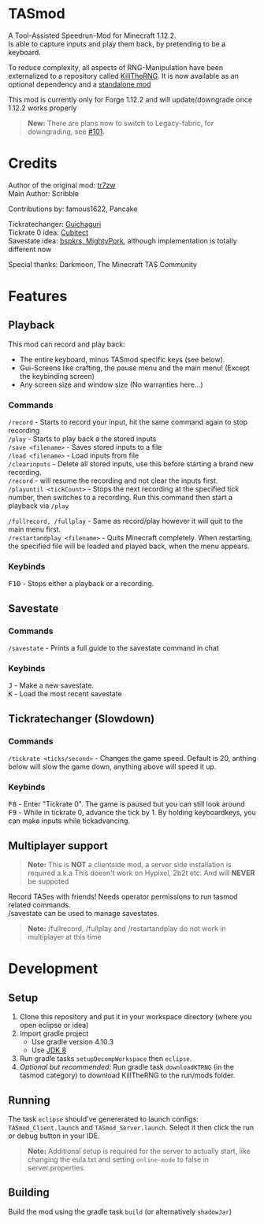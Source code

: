 # TASmod  
A Tool-Assisted Speedrun-Mod for Minecraft 1.12.2.  
Is able to capture inputs and play them back, by pretending to be a keyboard.

To reduce complexity, all aspects of RNG-Manipulation have been externalized to a repository called [KillTheRNG](https://github.com/MinecraftTAS/KillTheRNG). It is now available as an optional dependency and a [standalone mod](https://maven.mgnet.work/#/main/com/minecrafttas/killtherng-full)

This mod is currently only for Forge 1.12.2 and will update/downgrade once 1.12.2 works properly  

> **New:** There are plans now to switch to Legacy-fabric, for downgrading, see [#101](https://github.com/MinecraftTAS/TASmod/issues/101).

# Credits  
Author of the original mod: [tr7zw](https://github.com/tr7zw/MC-TASmod)  
Main Author: Scribble  
  
Contributions by: famous1622, Pancake  
  
Tickratechanger: [Guichaguri](https://github.com/Guichaguri/TickrateChanger)  
Tickrate 0 idea: [Cubitect](https://github.com/Cubitect/Cubitick)  
Savestate idea: [bspkrs, MightyPork](https://github.com/bspkrs-mods/WorldStateCheckpoints), although implementation is totally different now
  
Special thanks: Darkmoon, The Minecraft TAS Community  
# Features  
## Playback
This mod can record and play back:
- The entire keyboard, minus TASmod specific keys (see below).
- Gui-Screens like crafting, the pause menu and the main menu! (Except the keybinding screen)
- Any screen size and window size (No warranties here...)

### Commands
`/record` - Starts to record your input, hit the same command again to stop recording  
`/play` - Starts to  play back a the stored inputs  
`/save <filename>` - Saves stored inputs to a file  
`/load <filename>` - Load inputs from file  
`/clearinputs` - Delete all stored inputs, use this before starting a brand new recording.  
`/record` - will resume the recording and not clear the inputs first.  
`/playuntil <tickCount>` - Stops the next recording at the specified tick number, then switches to a recording. Run this command then start a playback via `/play`

`/fullrecord, /fullplay` - Same as record/play however it will quit to the main menu first.  
`/restartandplay <filename>` - Quits Minecraft completely. When restarting, the specified file will be loaded and played back, when the menu appears.
### Keybinds
<kbd>F10</kbd> - Stops either a playback or a recording.  

## Savestate
### Commands
`/savestate` - Prints a full guide to the savestate command in chat
### Keybinds
<kbd>J</kbd> - Make a new savestate.  
<kbd>K</kbd> - Load the most recent savestate

## Tickratechanger (Slowdown)
### Commands
`/tickrate <ticks/second>` - Changes the game speed. Default is 20, anthing below will slow the game down, anything above will speed it up.
### Keybinds
<kbd>F8</kbd> - Enter "Tickrate 0". The game is paused but you can still look around  
<kbd>F9</kbd> - While in tickrate 0, advance the tick by 1. By holding keyboardkeys, you can make inputs while tickadvancing.

## Multiplayer support
> **Note:** This is **NOT** a clientside mod, a server side installation is required a.k.a This doesn't work on Hypixel, 2b2t etc. And will **NEVER** be suppoted

Record TASes with friends! Needs operator permissions to run tasmod related commands.  
/savestate can be used to manage savestates.

> **Note:** /fullrecord, /fullplay and /restartandplay do not work in multiplayer at this time

# Development
## Setup
1. Clone this repository and put it in your workspace directory (where you open eclipse or idea)
2. Import gradle project
	- Use gradle version 4.10.3
	- Use [JDK 8](https://adoptium.net/en/temurin/releases/?version=8)
3. Run gradle tasks `setupDecompWorkspace` then `eclipse`.
4. *Optional but recommended:* Run gradle task `downloadKTRNG` (in the tasmod category) to download KillTheRNG to the run/mods folder.

## Running
The task `eclipse` should've genererated to launch configs: `TASmod_Client.launch` and `TASmod_Server.launch`. Select it then click the run or debug button in your IDE.

> **Note:** Additional setup is required for the server to actually start, like changing the eula.txt and setting `online-mode` to false in server.properties.

## Building
Build the mod using the gradle task `build` (or alternatively `shadowJar`)